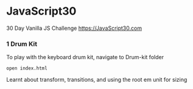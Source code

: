 # JavaScript30
30 Day Vanilla JS Challenge https://JavaScript30.com

### 1 Drum Kit
To play with the keyboard drum kit, navigate to Drum-kit folder
```
open index.html
```

Learnt about transform, transitions, and using the root em unit for sizing
